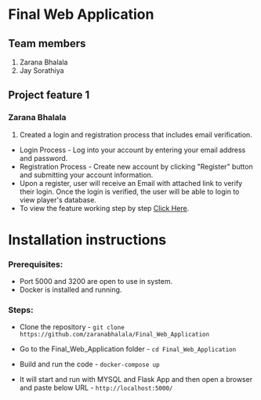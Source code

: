 # Final Web Application

## Team members
1. Zarana Bhalala
2. Jay Sorathiya

## Project feature 1
### Zarana Bhalala
1.  Created a login and registration process that includes email verification.
* Login Process - Log into your account by entering your email address and password.
* Registration Process - Create new account by clicking "Register" button and  submitting your account information.
* Upon a register, user will receive an Email with attached link to verify their login. Once the login is verified, the user will be able to login to view player's database.
* To view the feature working step by step [Click Here](Final%20Web%20Application.pdf). 

# Installation instructions
### Prerequisites:
* Port 5000 and 3200 are open to use in system.
* Docker is installed and running.

### Steps:
* Clone the repository -
`git clone https://github.com/zaranabhalala/Final_Web_Application`
  
* Go to the Final_Web_Application folder - 
`cd Final_Web_Application`
  
* Build and run the code - 
`docker-compose up`
  
* It will start and run with MYSQL and Flask App and then open a browser and paste below URL - 
`http://localhost:5000/`

